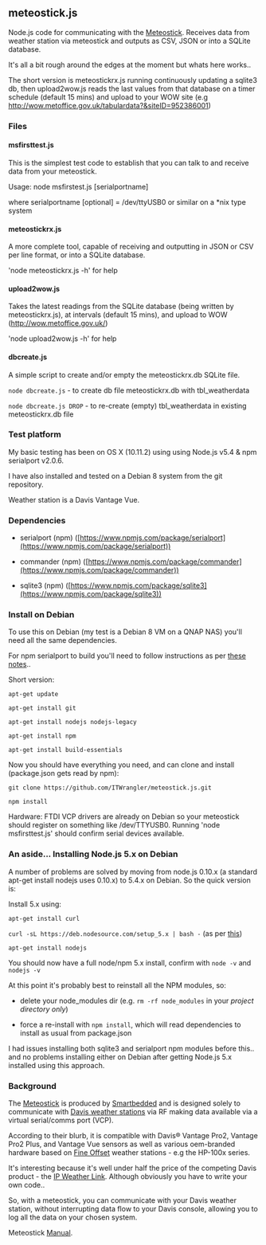 ## meteostick.js
Node.js code for communicating with the [Meteostick](http://www.smartbedded.com/wiki/index.php/Meteostick). Receives data from weather station via meteostick and outputs as CSV, JSON or into a SQLite database.

It's all a bit rough around the edges at the moment but whats here works..

The short version is meteostickrx.js running continuously updating a sqlite3 db, then upload2wow.js reads the last values from that database on a timer schedule (default 15 mins) and upload to your WOW site (e.g http://wow.metoffice.gov.uk/tabulardata?&siteID=952386001) 

### Files

#### msfirsttest.js
This is the simplest test code to establish that you can talk to and receive data from your meteostick.

Usage: node msfirstest.js [serialportname]

where serialportname [optional] = /dev/ttyUSB0 or similar on a \*nix type system

#### meteostickrx.js
A more complete tool, capable of receiving and outputting in JSON or CSV per line format, or
into a SQLite database.

 'node meteostickrx.js -h' for help

#### upload2wow.js
Takes the latest readings from the SQLite database (being written by meteostickrx.js), at intervals (default 15 mins), and upload to WOW (http://wow.metoffice.gov.uk/)

 'node upload2wow.js -h' for help

#### dbcreate.js
A simple script to create and/or empty the meteostickrx.db SQLite file.

`node dbcreate.js` - to create db file meteostickrx.db with tbl_weatherdata

`node dbcreate.js DROP` - to re-create (empty) tbl_weatherdata in existing meteostickrx.db file


### Test platform
My basic testing has been on OS X (10.11.2) using using Node.js v5.4 & npm serialport v2.0.6.

I have also installed and tested on a Debian 8 system from the git repository.

Weather station is a Davis Vantage Vue.

### Dependencies

* serialport (npm) ([https://www.npmjs.com/package/serialport](https://www.npmjs.com/package/serialport))

* commander (npm)
([https://www.npmjs.com/package/commander](https://www.npmjs.com/package/commander))

* sqlite3 (npm)
([https://www.npmjs.com/package/sqlite3](https://www.npmjs.com/package/sqlite3))

### Install on Debian
To use this on Debian (my test is a Debian 8 VM on a QNAP NAS) you'll need all the same dependencies.

For npm serialport to build you'll need to follow instructions as per [these notes](https://www.npmjs.com/package/serialport#desktop-debianubuntu-linux)..

Short version:

`apt-get update`

`apt-get install git`

`apt-get install nodejs nodejs-legacy`

`apt-get install npm`

`apt-get install build-essentials`

Now you should have everything you need, and can clone and install (package.json gets read by npm):

`git clone https://github.com/ITWrangler/meteostick.js.git`

`npm install`

Hardware: FTDI VCP drivers are already on Debian so your meteostick should register on something like /dev/TTYUSB0. Running 'node msfirsttest.js' should confirm serial devices available.

### An aside... Installing Node.js 5.x on Debian

A number of problems are solved by moving from node.js 0.10.x (a standard apt-get install nodejs uses 0.10.x) to 5.4.x on Debian. So the quick version is:

Install 5.x using:

`apt-get install curl`

`curl -sL https://deb.nodesource.com/setup_5.x | bash -`
 (as per [this](https://github.com/nodejs/node-v0.x-archive/wiki/Installing-Node.js-via-package-manager))

`apt-get install nodejs`

You should now have a full node/npm 5.x install, confirm with `node -v` and `nodejs -v`

At this point it's probably best to reinstall all the NPM modules, so:

* delete your node_modules dir (e.g. `rm -rf node_modules` in your *project directory only*)

* force a re-install with `npm install`, which will read dependencies to install as usual from package.json

I had issues installing both sqlite3 and serialport npm modules before this.. and no problems installing either on Debian after getting Node.js 5.x installed using this approach.


### Background
The [Meteostick](http://www.smartbedded.com/wiki/index.php/Meteostick) is produced by [Smartbedded](http://www.smartbedded.com/wiki/index.php/Main_Page) and is designed
solely to communicate with [Davis weather stations](http://www.davisnet.com/weather/) via RF making data available via a virtual serial/comms port (VCP).

According to their blurb, it is compatible with Davis® Vantage Pro2, Vantage Pro2 Plus, and Vantage Vue sensors as well as various oem-branded hardware based on [Fine Offset](http://www.foshk.com/) weather stations - e.g the HP-100x series.

It's interesting because it's well under half the price of the competing Davis product -
the [IP Weather Link](http://www.davisnet.com/weather/products/weather_product.asp?pnum=06555). Although obviously you have to write your own code..

So, with a meteostick, you can communicate with your Davis weather station, without interrupting data flow to your Davis console, allowing you to log all the data on your chosen system.

Meteostick [Manual](http://www.smartbedded.com/files/manual-en.pdf).
